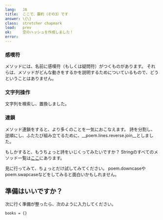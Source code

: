 ```yaml
---
lang:   JA
title:  ここで、要約（その3）です
answer: \{\}
class:  stretcher chapmark
load:   prev
ok:     空のハッシュを作成しました！
error:  
---
```


### 感嘆符
メソッドには、名前に感嘆符（もしくは疑問符）がつくものがあります。
それらは、メソッドがどんな動きをするかを説明するためについているもので、どうということはありません。
 
### 文字列操作
文字列を検索し、置換しました。

### 連鎖
メソッド連鎖をすると、より多くのことを一気におこなえます。
詩を分割し、逆順にし、ふたたび組み立てるために、__poem.lines.reverse.join__としました。

もしかすると、もうちょっと詩をいじくってみたいですか？
Stringのすべてのメソッド一覧は<a href="http://ruby-doc.org/core/classes/String.html" target="_blank">ここ</a>にあります。

見に行ってみて、ちょっとだけ試してみてください。
poem.downcaseやpoem.swapcaseなどをしてみると面白いかもしれません。

## 準備はいいですか？
次に行く準備が整ったら、次のように入力してください。

    books = {}
